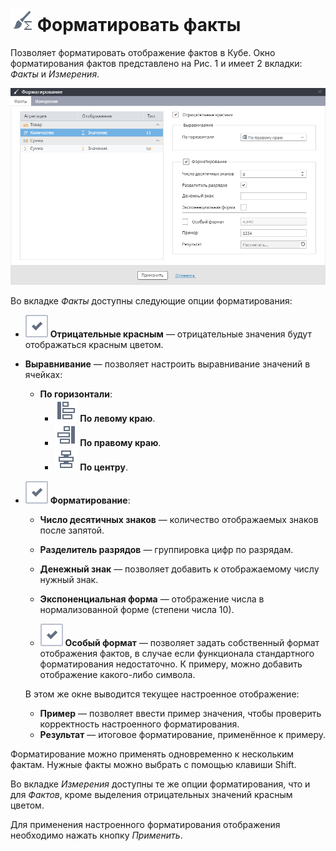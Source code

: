 # ![Форматировать факты](../../images/icons/cube/cases/case-format_default.svg) Форматировать факты

Позволяет форматировать отображение фактов в Кубе. Окно форматирования фактов представлено на Рис. 1 и имеет 2 вкладки: *Факты* и *Измерения*.

![Настройка форматирования фактов](./format-fact.png)

Во вкладке *Факты* доступны следующие опции форматирования:

* ![Переключатель](../../images/icons/checkbox-states/checked_default.svg) **Отрицательные красным** — отрицательные значения будут отображаться красным цветом.
* **Выравнивание** — позволяет настроить выравнивание значений в ячейках:
  * **По горизонтали**:
    * ![По левому краю](../../images/icons/toolbar-controls/v-align-left_default.svg) **По левому краю**.
    * ![По правому краю](../../images/icons/toolbar-controls/v-align-right_default.svg) **По правому краю**.
    * ![По центру](../../images/icons/toolbar-controls/v-align-center_default.svg) **По центру**.
* ![Переключатель](../../images/icons/checkbox-states/checked_default.svg) **Форматирование**:
  * **Число десятичных знаков** — количество отображаемых знаков после запятой.
  * **Разделитель разрядов** — группировка цифр по разрядам.
  * **Денежный знак** — позволяет добавить к отображаемому числу нужный знак.
  * **Экспоненциальная форма** — отображение числа в нормализованной форме (степени числа 10).
  
  * ![Переключатель](../../images/icons/checkbox-states/checked_default.svg) **Особый формат** — позволяет задать собственный формат отображения фактов, в случае если функционала стандартного форматирования недостаточно. К примеру, можно добавить отображение какого-либо символа.
  
  В этом же окне выводится текущее настроенное отображение:
  * **Пример** — позволяет ввести пример значения, чтобы проверить корректность настроенного форматирования.
  * **Результат** — итоговое форматирование, применённое к примеру.

Форматирование можно применять одновременно к нескольким фактам. Нужные факты можно выбрать с помощью клавиши Shift.

Во вкладке *Измерения* доступны те же опции форматирования, что и для *Фактов*, кроме выделения отрицательных значений красным цветом.

Для применения настроенного форматирования отображения необходимо нажать кнопку *Применить*.